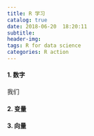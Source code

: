 ```yaml
---
title: R 学习
catalog: true
date: 2018-06-20  18:20:11
subtitle: 
header-img: 
tags: R for data science
categories: R action
---
```

#### 1. 数字
 我们
#### 2. 变量
#### 3. 向量